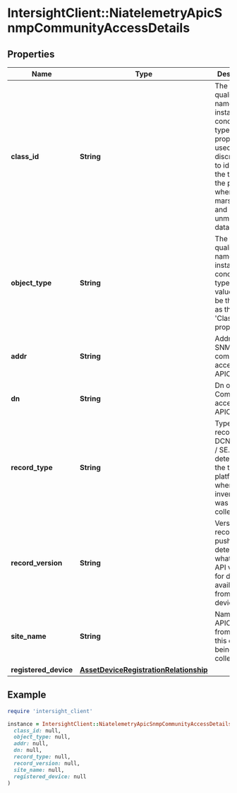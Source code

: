 # IntersightClient::NiatelemetryApicSnmpCommunityAccessDetails

## Properties

| Name | Type | Description | Notes |
| ---- | ---- | ----------- | ----- |
| **class_id** | **String** | The fully-qualified name of the instantiated, concrete type. This property is used as a discriminator to identify the type of the payload when marshaling and unmarshaling data. | [default to &#39;niatelemetry.ApicSnmpCommunityAccessDetails&#39;] |
| **object_type** | **String** | The fully-qualified name of the instantiated, concrete type. The value should be the same as the &#39;ClassId&#39; property. | [default to &#39;niatelemetry.ApicSnmpCommunityAccessDetails&#39;] |
| **addr** | **String** | Address of SNMP community access in APIC. | [optional] |
| **dn** | **String** | Dn of SNMP Community access  in APIC. | [optional] |
| **record_type** | **String** | Type of record DCNM / APIC / SE. This determines the type of platform where inventory was collected. | [optional] |
| **record_version** | **String** | Version of record being pushed. This determines what was the API version for data available from the device. | [optional] |
| **site_name** | **String** | Name of the APIC site from which this data is being collected. | [optional] |
| **registered_device** | [**AssetDeviceRegistrationRelationship**](AssetDeviceRegistrationRelationship.md) |  | [optional] |

## Example

```ruby
require 'intersight_client'

instance = IntersightClient::NiatelemetryApicSnmpCommunityAccessDetails.new(
  class_id: null,
  object_type: null,
  addr: null,
  dn: null,
  record_type: null,
  record_version: null,
  site_name: null,
  registered_device: null
)
```


